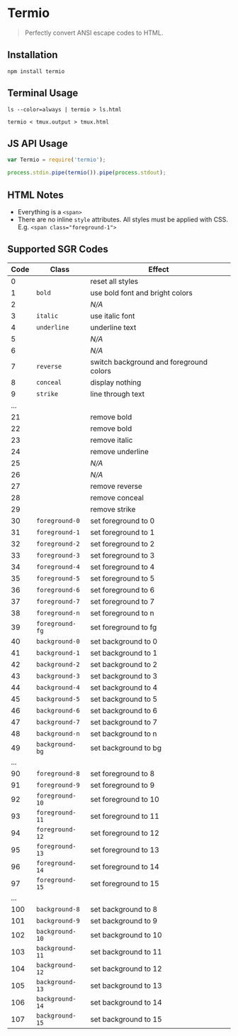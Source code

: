 Termio
============

> Perfectly convert ANSI escape codes to HTML.

## Installation

```
npm install termio
```

## Terminal Usage

```
ls --color=always | termio > ls.html

termio < tmux.output > tmux.html
```

## JS API Usage

```javascript
var Termio = require('termio');

process.stdin.pipe(termio()).pipe(process.stdout);
```

## HTML Notes

- Everything is a `<span>`
- There are no inline `style` attributes. All styles must be applied with CSS.
  E.g. `<span class="foreground-1">`

## Supported SGR Codes

| Code | Class            | Effect
| ---- | ---------------  | ------
| 0    |                  | reset all styles
| 1    | `bold`           | use bold font and bright colors
| 2    |                  | *N/A*
| 3    | `italic`         | use italic font
| 4    | `underline`      | underline text
| 5    |                  | *N/A*
| 6    |                  | *N/A*
| 7    | `reverse`        | switch background and foreground colors
| 8    | `conceal`        | display nothing
| 9    | `strike`         | line through text
| ...  |                  |
| 21   |                  | remove bold
| 22   |                  | remove bold
| 23   |                  | remove italic
| 24   |                  | remove underline
| 25   |                  | *N/A*
| 26   |                  | *N/A*
| 27   |                  | remove reverse
| 28   |                  | remove conceal
| 29   |                  | remove strike
| 30   | `foreground-0`   | set foreground to 0
| 31   | `foreground-1`   | set foreground to 1
| 32   | `foreground-2`   | set foreground to 2
| 33   | `foreground-3`   | set foreground to 3
| 34   | `foreground-4`   | set foreground to 4
| 35   | `foreground-5`   | set foreground to 5
| 36   | `foreground-6`   | set foreground to 6
| 37   | `foreground-7`   | set foreground to 7
| 38   | `foreground-n`   | set foreground to n
| 39   | `foreground-fg`  | set foreground to fg
| 40   | `background-0`   | set background to 0
| 41   | `background-1`   | set background to 1
| 42   | `background-2`   | set background to 2
| 43   | `background-3`   | set background to 3
| 44   | `background-4`   | set background to 4
| 45   | `background-5`   | set background to 5
| 46   | `background-6`   | set background to 6
| 47   | `background-7`   | set background to 7
| 48   | `background-n`   | set background to n
| 49   | `background-bg`  | set background to bg
| ...  |                  |
| 90   | `foreground-8`   | set foreground to 8
| 91   | `foreground-9`   | set foreground to 9
| 92   | `foreground-10`  | set foreground to 10
| 93   | `foreground-11`  | set foreground to 11
| 94   | `foreground-12`  | set foreground to 12
| 95   | `foreground-13`  | set foreground to 13
| 96   | `foreground-14`  | set foreground to 14
| 97   | `foreground-15`  | set foreground to 15
| ...  |                  |
| 100  | `background-8`   | set background to 8
| 101  | `background-9`   | set background to 9
| 102  | `background-10`  | set background to 10
| 103  | `background-11`  | set background to 11
| 104  | `background-12`  | set background to 12
| 105  | `background-13`  | set background to 13
| 106  | `background-14`  | set background to 14
| 107  | `background-15`  | set background to 15
